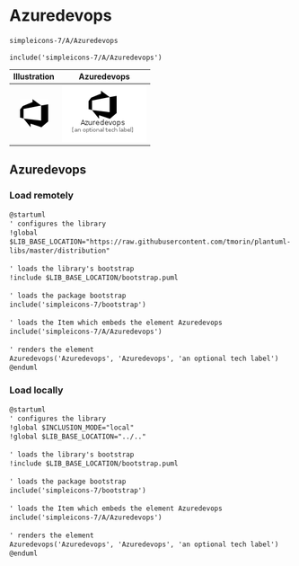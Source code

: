# Azuredevops


```text
simpleicons-7/A/Azuredevops
```

```text
include('simpleicons-7/A/Azuredevops')
```



| Illustration | Azuredevops |
| :---: | :---: |
| ![illustration for Illustration](../../simpleicons-7/A/Azuredevops.png) | ![illustration for Azuredevops](../../simpleicons-7/A/Azuredevops.Local.png) |




## Azuredevops

### Load remotely
```plantuml
@startuml
' configures the library
!global $LIB_BASE_LOCATION="https://raw.githubusercontent.com/tmorin/plantuml-libs/master/distribution"

' loads the library's bootstrap
!include $LIB_BASE_LOCATION/bootstrap.puml

' loads the package bootstrap
include('simpleicons-7/bootstrap')

' loads the Item which embeds the element Azuredevops
include('simpleicons-7/A/Azuredevops')

' renders the element
Azuredevops('Azuredevops', 'Azuredevops', 'an optional tech label')
@enduml
```

### Load locally
```plantuml
@startuml
' configures the library
!global $INCLUSION_MODE="local"
!global $LIB_BASE_LOCATION="../.."

' loads the library's bootstrap
!include $LIB_BASE_LOCATION/bootstrap.puml

' loads the package bootstrap
include('simpleicons-7/bootstrap')

' loads the Item which embeds the element Azuredevops
include('simpleicons-7/A/Azuredevops')

' renders the element
Azuredevops('Azuredevops', 'Azuredevops', 'an optional tech label')
@enduml
```

